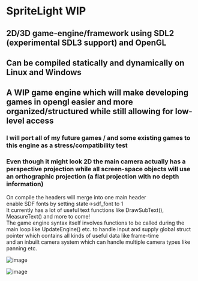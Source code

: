 # SpriteLight WIP
## 2D/3D game-engine/framework using SDL2 (experimental SDL3 support) and OpenGL <br>
## Can be compiled statically and dynamically on Linux and Windows <br>
## A WIP game engine which will make developing games in opengl easier and more organized/structured while still allowing for low-level access <br>
### I will port all of my future games / and some existing games to this engine as a stress/compatibility test <br>
### Even though it might look 2D the main camera actually has a perspective projection while all screen-space objects will use an orthographic projection (a flat projection with no depth information) <br>
On compile the headers will merge into one main header <br>
enable SDF fonts by setting state->sdf_font to 1 <br>
It currently has a lot of useful text functions like DrawSubText(), MeasureText() and more to come! <br>
The game engine syntax itself involves functions to be called during the main loop like UpdateEngine() etc. to handle input and supply global struct pointer which contains all kinds of useful data like frame-time <br>
and an inbuilt camera system which can handle multiple camera types like panning etc.

![image](https://github.com/DissolveDZ/SpriteLight/assets/68782699/76a4f395-37e2-4f68-99ed-f044b5cbdf61)

![image](https://github.com/DissolveDZ/SpriteLight/assets/68782699/04fadc83-d5a5-4f71-9428-ef958357c15c)
